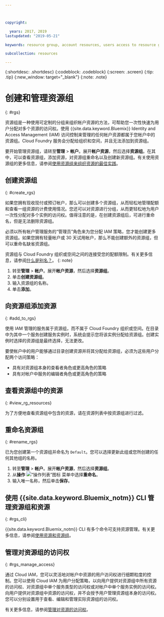 ```yaml
---



copyright:

  years: 2017, 2019
lastupdated: "2019-05-21"

keywords: resource group, account resources, users access to resource groups, create resource group

subcollection: resources

---
```


{:shortdesc: .shortdesc}
{:codeblock: .codeblock}
{:screen: .screen}
{:tip: .tip}
{:new_window: target="_blank"}
{:note: .note}

# 创建和管理资源组
{: #rgs}

资源组是一种使用可定制的分组来组织帐户资源的方法，可帮助您一次性快速为用户分配对多个资源的访问权。使用 {{site.data.keyword.Bluemix}} Identity and Access Management (IAM) 访问控制来管理的任何帐户资源都属于您帐户中的资源组。Cloud Foundry 服务会分配给组织和空间，并且无法添加到资源组。

要开始管理资源组，请转至**管理** &gt; **帐户**。展开**帐户资源**，然后选择**资源组**。在其中，可以查看资源组，添加资源，对资源组重命名以及创建新资源组。有关使用资源组的更多信息，请参阅[使用资源组来组织资源的最佳实践](/docs/resources?topic=resources-bp_resourcegroups)。


## 创建资源组
{: #create_rgs}

如果您拥有现收现付或预订帐户，那么可以创建多个资源组，从而轻松地管理配额和查看一组资源的计费使用情况。您还可以对资源进行分组，从而更轻松地为用户一次性分配对多个实例的访问权。值得注意的是，在创建资源组后，可进行重命名，但是无法删除资源组。

必须以所有帐户管理服务的“管理员”角色来为您分配 IAM 策略，您才能创建更多资源组。如果您拥有轻量帐户或 30 天试用帐户，那么不能创建额外的资源组，但可以重命名缺省资源组。

资源组与 Cloud Foundry 组织或空间之间的连接受您的配额限制。有关更多信息，请参阅[什么是别名？](/docs/resources?topic=resources-connect_app#what_is_alias)。
{: note}

1. 转至**管理** &gt; **帐户**。展开**帐户资源**，然后选择**资源组**。
2. 单击**创建资源组**。
3. 输入资源组的名称。
4. 单击**添加**。

## 向资源组添加资源
{: #add_to_rgs}

使用 IAM 管理的服务属于资源组，而不属于 Cloud Foundry 组织或空间。在目录中为其中一个服务创建服务实例时，系统会提示您将该实例分配给资源组。创建实例时选择的资源组是最终选择，无法更改。

要使帐户中的用户能够通过目录创建资源并将其分配给资源组，必须为这些用户分配两个访问策略：

* 具有对资源组本身的查看者角色或更高角色的策略
* 具有对帐户中服务的编辑者角色或更高角色的策略

## 查看资源组中的资源
{: #view_rg_resources}

为了方便地查看资源组中包含的资源，请在资源列表中按资源组进行过滤。

## 重命名资源组
{: #rename_rgs}

已为您创建第一个资源组并命名为 `Default`。您可以选择更新此组或您所创建的任何其他组的名称。

1. 转至**管理** &gt; **帐户**。展开**帐户资源**，然后选择**资源组**。
2. 从**操作** ![“操作列表”图标](../icons/action-menu-icon.svg) 菜单中选择**重命名**。
3. 输入唯一名称，然后单击**保存**。

## 使用 {{site.data.keyword.Bluemix_notm}} CLI 管理资源组和资源
{: #rgs_cli}

{{site.data.keyword.Bluemix_notm}} CLI 有多个命令可支持资源管理。有关更多信息，请参阅[使用资源和资源组](/docs/cli/reference/ibmcloud?topic=cloud-cli-ibmcloud_commands_resource#ibmcloud_commands_resource)。

## 管理对资源组的访问权
{: #rgs_manage_access}

通过 Cloud IAM，您可以灵活地对帐户中资源的用户访问权进行细颗粒度的控制。您可以使用 Cloud IAM 为用户分配策略，以向用户提供对资源组中所有资源的访问权、对资源组中单个服务类型的访问权或对帐户中单个服务实例的访问权。向用户提供对资源组中资源的访问权，并不会授予用户管理资源组本身的访问权。您可以分别设置用于查看、编辑和管理实际资源组的访问权。

有关更多信息，请参阅[管理对资源的访问权](/docs/iam?topic=iam-iammanidaccser)。
